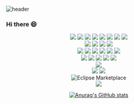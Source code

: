 
![header](https://capsule-render.vercel.app/api?type=waving&text=KDI333&fontColor=efefef&fontSize=30)
### Hi there 😄
<div align='center'>
<img src="https://img.shields.io/badge/JAVA-007396?style=for-the-badge&logo=java&logoColor=white">
  <img src="https://img.shields.io/badge/Spring-1182c3?style=for-the-badge&logo=spring&logoColor=white">
  <img src="https://img.shields.io/badge/Springboot-1182c3?style=for-the-badge&logo=springboot&logoColor=white">
  <img src="https://img.shields.io/badge/python-1182c3?style=for-the-badge&logo=python&logoColor=white">
  <img src="https://img.shields.io/badge/PHP-1182c3?style=for-the-badge&logo=php&logoColor=white">
  <img src="https://img.shields.io/badge/c-1182c3?style=for-the-badge&logo=c&logoColor=white">
  <img src="https://img.shields.io/badge/c++-1182c3?style=for-the-badge&logo=c++&logoColor=white">
  <img src="https://img.shields.io/badge/csharp-1f883d?style=for-the-badge&logo=C#Color=white">
<br/>
  <img src="https://img.shields.io/badge/html-1182c3?style=for-the-badge&logo=html&logoColor=white">
  <img src="https://img.shields.io/badge/css-1182c3?style=for-the-badge&logo=css&logoColor=white">
  <img src="https://img.shields.io/badge/js-1182c3?style=for-the-badge&logo=js&logoColor=white">
  <img src="https://img.shields.io/badge/jquery-1182c3?style=for-the-badge&logo=jquery&logoColor=white">
  <br/>
<img src="https://img.shields.io/badge/MySQL-4479A1?style=for-the-badge&logo=MySQL&logoColor=white">
  <img src="https://img.shields.io/badge/rds-75bb3f?style=for-the-badge&logo=rds&logoColor=white">
<img src="https://img.shields.io/badge/mariaDB-75bb3f?style=for-the-badge&logo=mariaDB&logoColor=white">
<img src="https://img.shields.io/badge/qubrid-1f883d?style=for-the-badge&logo=qubrid&logoColor=white">
<img src="https://img.shields.io/badge/Oracle-F80000?style=for-the-badge&logo=Oracle&logoColor=white">
  <img src="https://img.shields.io/badge/mssql-1f883d?style=for-the-badge&logo=mssql&logoColor=white">
  <br/>
<img src="https://img.shields.io/badge/Eclipse-2C2255?style=for-the-badge&logo=Eclipse%20IDE&logoColor=white">
  <img src="https://img.shields.io/badge/intellij-2C2255?style=for-the-badge&logo=intellij%20IDE&logoColor=white">
  <img src="https://img.shields.io/badge/vscode-2C2255?style=for-the-badge&logo=vscode%20IDE&logoColor=white">
<img src="https://img.shields.io/badge/git-181717?style=for-the-badge&logo=git&logoColor=white">
<img src="https://img.shields.io/badge/svn-181717?style=for-the-badge&logo=svn&logoColor=white">

<br/>
  <img src="https://img.shields.io/badge/hello%20world-8A2BE2">
<br/>
<img src="https://img.shields.io/badge/LINUX-8A2BE2?style=for-the-badge&logo=linux&label=Linux&logoColor=white">
<img src="https://img.shields.io/badge/aws-232F3E?style=for-the-badge&logo=aws&logoColor=white">
<br/>
  <img alt="Eclipse Marketplace" src="https://img.shields.io/eclipse-marketplace/last-update/:name">

<br/>
<a href="https://hits.seeyoufarm.com"><img src="https://hits.seeyoufarm.com/api/count/incr/badge.svg?url=https%3A%2F%2Fgithub.com%2Fkdi333&count_bg=%2379C83D&title_bg=%23555555&icon=&icon_color=%23E7E7E7&title=hits&edge_flat=false"/></a>
<br/>


[![Anurag's GitHub stats](https://github-readme-stats.vercel.app/api?username=kdi333)](https://github.com/kdi333/github-readme-stats)

</div>
<!--
**kdi333/kdi333** is a ✨ _special_ ✨ repository because its `README.md` (this file) appears on your GitHub profile.

Here are some ideas to get you started:

- 🔭 I’m currently working on ...
- 🌱 I’m currently learning ...
- 👯 I’m looking to collaborate on ...
- 🤔 I’m looking for help with ...
- 💬 Ask me about ...
- 📫 How to reach me: ...
- 😄 Pronouns: ...
- ⚡ Fun fact: ...
-->
